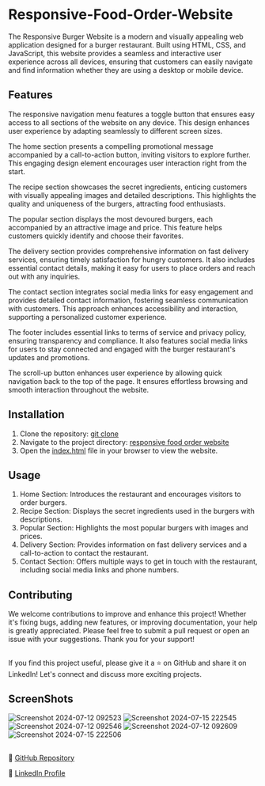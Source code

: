 
# Responsive-Food-Order-Website

The Responsive Burger Website is a modern and visually appealing web application designed for a burger restaurant. Built using HTML, CSS, and JavaScript, this website provides a seamless and interactive user experience across all devices, ensuring that customers can easily navigate and find information whether they are using a desktop or mobile device.


## Features

The responsive navigation menu features a toggle button that ensures easy access to all sections of the website on any device. This design enhances user experience by adapting seamlessly to different screen sizes. 

The home section presents a compelling promotional message accompanied by a call-to-action button, inviting visitors to explore further. This engaging design element encourages user interaction right from the start.

The recipe section showcases the secret ingredients, enticing customers with visually appealing images and detailed descriptions. This highlights the quality and uniqueness of the burgers, attracting food enthusiasts.

The popular section displays the most devoured burgers, each accompanied by an attractive image and price. This feature helps customers quickly identify and choose their favorites.

The delivery section provides comprehensive information on fast delivery services, ensuring timely satisfaction for hungry customers. It also includes essential contact details, making it easy for users to place orders and reach out with any inquiries.

The contact section integrates social media links for easy engagement and provides detailed contact information, fostering seamless communication with customers. This approach enhances accessibility and interaction, supporting a personalized customer experience.

The footer includes essential links to terms of service and privacy policy, ensuring transparency and compliance. It also features social media links for users to stay connected and engaged with the burger restaurant's updates and promotions.

The scroll-up button enhances user experience by allowing quick navigation back to the top of the page. It ensures effortless browsing and smooth interaction throughout the website.
## Installation
1. Clone the repository: [git clone](https://github.com/vijay3063/Responsive-Food-Order-Website)
2. Navigate to the project directory: [responsive food order website](https://github.com/vijay3063/Responsive-Food-Order-Website)
3. Open the [index.html](https://github.com/vijay3063/Responsive-Food-Order-Website/blob/main/structure.html) file in your browser to view the website.
## Usage
1. Home Section: Introduces the restaurant and encourages visitors to order burgers.
2. Recipe Section: Displays the secret ingredients used in the burgers with descriptions.
3. Popular Section: Highlights the most popular burgers with images and prices.
4. Delivery Section: Provides information on fast delivery services and a call-to-action to contact the restaurant.
5. Contact Section: Offers multiple ways to get in touch with the restaurant, including social media links and phone numbers.
## Contributing

We welcome contributions to improve and enhance this project! Whether it's fixing bugs, adding new features, or improving documentation, your help is greatly appreciated. Please feel free to submit a pull request or open an issue with your suggestions. Thank you for your support!
## 

If you find this project useful, please give it a ⭐ on GitHub and share it on LinkedIn! Let's connect and discuss more exciting projects.
## ScreenShots
![Screenshot 2024-07-12 092523](https://github.com/user-attachments/assets/37b70ae1-f34a-4794-883c-fa5acabcebbd)
![Screenshot 2024-07-15 222545](https://github.com/user-attachments/assets/0cd81b38-5a8f-43c2-872a-f2d8b4321a6b)
![Screenshot 2024-07-12 092546](https://github.com/user-attachments/assets/2c4f6c23-cec2-4087-a289-f2cc78c0bd24)
![Screenshot 2024-07-12 092609](https://github.com/user-attachments/assets/3159b24d-822d-4e62-a238-5652c48172e7)
![Screenshot 2024-07-15 222506](https://github.com/user-attachments/assets/a317d3dc-e081-4cfa-b35e-3c7c3baf3dbe)
## 

🔗 [GitHub Repository](https://github.com/vijay3063)

🔗 [LinkedIn Profile](https://www.linkedin.com/in/masirapa-vijay-vardhan/)
